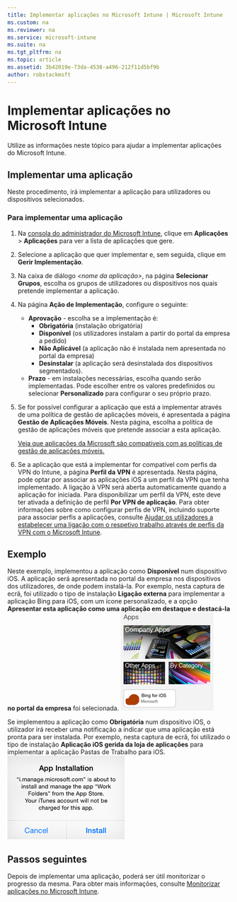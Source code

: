 ```yaml
---
title: Implementar aplicações no Microsoft Intune | Microsoft Intune
ms.custom: na
ms.reviewer: na
ms.service: microsoft-intune
ms.suite: na
ms.tgt_pltfrm: na
ms.topic: article
ms.assetid: 3b42019e-73da-4538-a496-212f11d5bf9b
author: robstackmsft
---
```

# Implementar aplicações no Microsoft Intune

Utilize as informações neste tópico para ajudar a implementar aplicações do Microsoft Intune.


## Implementar uma aplicação
Neste procedimento, irá implementar a aplicação para utilizadores ou dispositivos selecionados.

### Para implementar uma aplicação

1. Na [consola do administrador do Microsoft Intune](https://manage.microsoft.com), clique em **Aplicações** &gt; **Aplicações** para ver a lista de aplicações que gere.

2.  Selecione a aplicação que quer implementar e, sem seguida, clique em **Gerir Implementação**.

3.  Na caixa de diálogo *&lt;nome da aplicação&gt;*, na página **Selecionar Grupos**, escolha os grupos de utilizadores ou dispositivos nos quais pretende implementar a aplicação.

4.  Na página **Ação de Implementação**, configure o seguinte:

    - **Aprovação** - escolha se a implementação é:
        - **Obrigatória** (instalação obrigatória)
        - **Disponível** (os utilizadores instalam a partir do portal da empresa a pedido)
        - **Não Aplicável** (a aplicação não é instalada nem apresentada no portal da empresa)
        - **Desinstalar** (a aplicação será desinstalada dos dispositivos segmentados).
    - **Prazo** - em instalações necessárias, escolha quando serão implementadas. Pode escolher entre os valores predefinidos ou selecionar **Personalizado** para configurar o seu próprio prazo.

5. Se for possível configurar a aplicação que está a implementar através de uma política de gestão de aplicações móveis, é apresentada a página **Gestão de Aplicações Móveis**. Nesta página, escolha a política de gestão de aplicações móveis que pretende associar a esta aplicação.

    [Veja que aplicações da Microsoft são compatíveis com as políticas de gestão de aplicações móveis.](https://www.microsoft.com/en-us/server-cloud/products/microsoft-intune/partners.aspx)

6. Se a aplicação que está a implementar for compatível com perfis da VPN do Intune, a página **Perfil da VPN** é apresentada. Nesta página, pode optar por associar as aplicações iOS a um perfil da VPN que tenha implementado. A ligação à VPN será aberta automaticamente quando a aplicação for iniciada. Para disponibilizar um perfil da VPN, este deve ter ativada a definição de perfil **Por VPN de aplicação**.
 Para obter informações sobre como configurar perfis de VPN, incluindo suporte para associar perfis a aplicações, consulte [Ajudar os utilizadores a estabelecer uma ligação com o respetivo trabalho através de perfis da VPN com o Microsoft Intune](vpn-connections-in-microsoft-intune.md).

## Exemplo

Neste exemplo, implementou a aplicação como **Disponível** num dispositivo iOS.
A aplicação será apresentada no portal da empresa nos dispositivos dos utilizadores, de onde podem instalá-la. Por exemplo, nesta captura de ecrã, foi utilizado o tipo de instalação **Ligação externa** para implementar a aplicação Bing para iOS, com um ícone personalizado, e a opção **Apresentar esta aplicação como uma aplicação em destaque e destacá-la no portal da empresa** foi selecionada.
    ![Aplicação iOS disponível](./media/available-install-on-iOS.png)

Se implementou a aplicação como **Obrigatória** num dispositivo iOS, o utilizador irá receber uma notificação a indicar que uma aplicação está pronta para ser instalada. Por exemplo, nesta captura de ecrã, foi utilizado o tipo de instalação **Aplicação iOS gerida da loja de aplicações** para implementar a aplicação Pastas de Trabalho para iOS.
    ![Aplicação iOS obrigatória](./media/iOS-Required-install.PNG)

## Passos seguintes

Depois de implementar uma aplicação, poderá ser útil monitorizar o progresso da mesma. Para obter mais informações, consulte [Monitorizar aplicações no Microsoft Intune](monitor-apps-in-microsoft-intune.md).


<!--HONumber=May16_HO1-->


